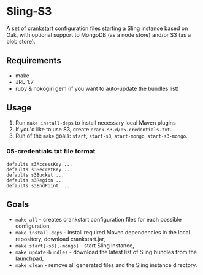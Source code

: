 # Sling-S3

A set of [crankstart](https://github.com/apache/sling/tree/trunk/contrib/crankstart/) configuration files starting a Sling instance based on Oak, with optional support to MongoDB (as a node store) and/or S3 (as a blob store).

## Requirements

* make
* JRE 1.7
* ruby & nokogiri gem (if you want to auto-update the bundles list)

## Usage

1. Run `make install-deps` to install necessary local Maven plugins
2. If you'd like to use S3, create `crank-s3.d/05-credentials.txt`.
3. Run of the `make` goals: `start`, `start-s3`, `start-mongo`, `start-s3-mongo`.

### 05-credentials.txt file format

```
defaults s3AccessKey ...
defaults s3SecretKey ...
defaults s3Bucket ...
defaults s3Region ...
defaults s3EndPoint ...
```

## Goals

* `make all` - creates crankstart configuration files for each possible configuration,
* `make install-deps` - install required Maven dependencies in the local repository, download crankstart.jar,
* `make start[-s3][-mongo]` - start Sling instance,
* `make update-bundles` - download the latest list of Sling bundles from the launchpad,
* `make clean` - remove all generated files and the Sling instance directory.
